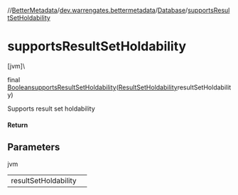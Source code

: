 //[BetterMetadata](../../../index.md)/[dev.warrengates.bettermetadata](../index.md)/[Database](index.md)/[supportsResultSetHoldability](supports-result-set-holdability.md)

# supportsResultSetHoldability

[jvm]\

final [Boolean](https://docs.oracle.com/javase/8/docs/api/java/lang/Boolean.html)[supportsResultSetHoldability](supports-result-set-holdability.md)([ResultSetHoldability](../-result-set-holdability/index.md)resultSetHoldability)

Supports result set holdability

#### Return

## Parameters

jvm

| | |
|---|---|
| resultSetHoldability |  |
